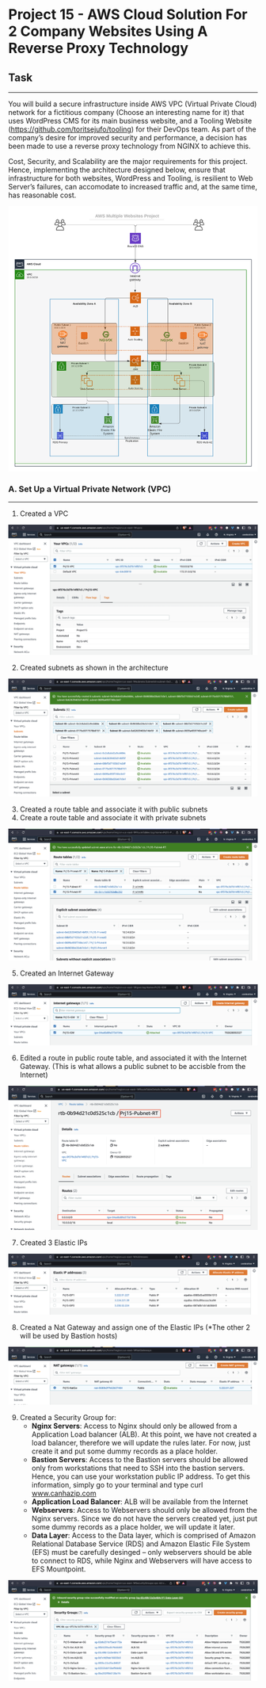 # Project 15 - AWS Cloud Solution For 2 Company Websites Using A Reverse Proxy Technology

## Task
-------

You will build a secure infrastructure inside AWS VPC (Virtual Private Cloud) network for a fictitious company (Choose an interesting name for it) that uses WordPress CMS for its main business website, and a Tooling Website (https://github.com/toritsejufo/tooling) for their DevOps team. As part of the company’s desire for improved security and performance, a decision has been made to use a reverse proxy technology from NGINX to achieve this.

Cost, Security, and Scalability are the major requirements for this project. Hence, implementing the architecture designed below, ensure that infrastructure for both websites, WordPress and Tooling, is resilient to Web Server’s failures, can accomodate to increased traffic and, at the same time, has reasonable cost.

![](./project_15_aws_arc.png)

### A. Set Up a Virtual Private Network (VPC)
---------------------------------------------

1. Created a VPC

![](./vpc.png)

2. Created subnets as shown in the architecture

![](./subnet.png)

3. Created a route table and associate it with public subnets
4. Create a route table and associate it with private subnets

![](./rt.png)

5. Created an Internet Gateway

![](./igw.png)

6. Edited a route in public route table, and associated it with the Internet Gateway. (This is what allows a public subnet to be accisble from the Internet)

![](./rt_igw.png)

7. Created 3 Elastic IPs

![](./eip.png)

8. Created a Nat Gateway and assign one of the Elastic IPs (*The other 2 will be used by Bastion hosts)

![](./natgw.png)

9. Created a Security Group for:
    - **Nginx Servers**: Access to Nginx should only be allowed from a Application Load balancer (ALB). At this point, we have not created a load balancer, therefore we will update the rules later. For now, just create it and put some dummy records as a place holder.
    - **Bastion Servers**: Access to the Bastion servers should be allowed only from workstations that need to SSH into the bastion servers. Hence, you can use your workstation public IP address. To get this information, simply go to your terminal and type curl www.canhazip.com
    - **Application Load Balancer**: ALB will be available from the Internet
    - **Webservers**: Access to Webservers should only be allowed from the Nginx servers. Since we do not have the servers created yet, just put some dummy records as a place holder, we will update it later.
    - **Data Layer**: Access to the Data layer, which is comprised of Amazon Relational Database Service (RDS) and Amazon Elastic File System (EFS) must be carefully desinged – only webservers should be able to connect to RDS, while Nginx and Webservers will have access to EFS Mountpoint.

![](./sg.png)

